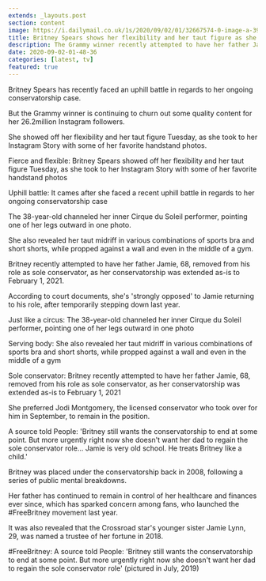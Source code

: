 ```yaml
---
extends: _layouts.post
section: content
image: https://i.dailymail.co.uk/1s/2020/09/02/01/32667574-0-image-a-39_1599005857358.jpg 
title: Britney Spears shows her flexibility and her taut figure as she posts her favorite handstand photos 
description: The Grammy winner recently attempted to have her father Jamie, 68, removed from his role as sole conservator, as her  conservatorship was extended last month as-is to February 1, 2021. 
date: 2020-09-02-01-48-36 
categories: [latest, tv] 
featured: true 
--- 
```

Britney Spears has recently faced an uphill battle in regards to her ongoing conservatorship case.

But the Grammy winner is continuing to churn out some quality content for her 26.2million Instagram followers.

She showed off her flexibility and her taut figure Tuesday, as she took to her Instagram Story with some of her favorite handstand photos.

Fierce and flexible: Britney Spears showed off her flexibility and her taut figure Tuesday, as she took to her Instagram Story with some of her favorite handstand photos

Uphill battle: It cames after she faced a recent uphill battle in regards to her ongoing conservatorship case

The 38-year-old channeled her inner Cirque du Soleil performer, pointing one of her legs outward in one photo.

She also revealed her taut midriff in various combinations of sports bra and short shorts, while propped against a wall and even in the middle of a gym.

Britney recently attempted to have her father Jamie, 68, removed from his role as sole conservator, as her conservatorship was extended as-is to February 1, 2021.

According to court documents, she's 'strongly opposed' to Jamie returning to his role, after temporarily stepping down last year.

Just like a circus: The 38-year-old channeled her inner Cirque du Soleil performer, pointing one of her legs outward in one photo

Serving body: She also revealed her taut midriff in various combinations of sports bra and short shorts, while propped against a wall and even in the middle of a gym

Sole conservator: Britney recently attempted to have her father Jamie, 68, removed from his role as sole conservator, as her conservatorship was extended as-is to February 1, 2021

She preferred Jodi Montgomery, the licensed conservator who took over for him in September, to remain in the position.

A source told People: 'Britney still wants the conservatorship to end at some point. But more urgently right now she doesn't want her dad to regain the sole conservator role... Jamie is very old school. He treats Britney like a child.'

Britney was placed under the conservatorship back in 2008, following a series of public mental breakdowns.

Her father has continued to remain in control of her healthcare and finances ever since, which has sparked concern among fans, who launched the #FreeBritney movement last year.

It was also revealed that the Crossroad star's younger sister Jamie Lynn, 29, was named a trustee of her fortune in 2018. 

#FreeBritney: A source told People: 'Britney still wants the conservatorship to end at some point. But more urgently right now she doesn't want her dad to regain the sole conservator role' (pictured in July, 2019)

